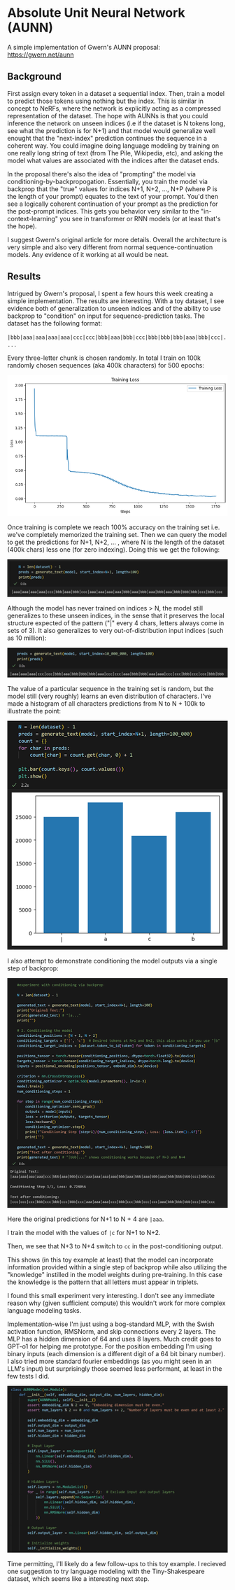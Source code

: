 # Absolute Unit Neural Network (AUNN)

A simple implementation of Gwern's AUNN proposal:
https://gwern.net/aunn

## Background

First assign every token in a dataset a sequential index. Then, train a model to predict those tokens using nothing but the index. This is similar in concept to NeRFs, where the network is explicitly acting as a compressed representation of the dataset. The hope with AUNNs is that you could inference the network on unseen indices (i.e if the dataset is N tokens long, see what the prediction is for N+1) and that model would generalize well enought that the "next-index" prediction continues the sequence in a coherent way. You could imagine doing language modeling by training on one really long string of text (from The Pile, Wikipedia, etc), and asking the model what values are associated with the indices after the dataset ends.

In the proposal there's also the idea of "prompting" the model via conditioning-by-backpropogation. Essentially, you train the model via backprop that the "true" values for indices N+1, N+2, ..., N+P (where P is the length of your prompt) equates to the text of your prompt. You'd then see a logically coherent continuation of your prompt as the prediction for the post-prompt indices. This gets you behavior very similar to the "in-context-learning" you see in transformer or RNN models (or at least that's the hope).

I suggest Gwern's original article for more details. Overall the architecture is very simple and also very different from normal sequence-continuation models. Any evidence of it working at all would be neat.

## Results

Intrigued by Gwern's proposal, I spent a few hours this week creating a simple implementation. The results are interesting. With a toy dataset, I see evidence both of generalization to unseen indices and of the ability to use backprop to "condition" on input for sequence-prediction tasks. The dataset has the following format:

`|bbb|aaa|aaa|aaa|aaa|ccc|ccc|bbb|aaa|bbb|ccc|bbb|bbb|bbb|aaa|bbb|ccc|....`

Every three-letter chunk is chosen randomly. In total I train on 100k randomly chosen sequences (aka 400k characters) for 500 epochs:

![loss graph](images/loss.png)

Once training is complete we reach 100% accuracy on the training set i.e. we've completely memorized the training set. Then we can query the model to get the predictions for N+1, N+2, ... , where N is the length of the dataset (400k chars) less one (for zero indexing). Doing this we get the following:

![output_N_N100](images/N-N100.png)

Although the model has never trained on indices > N, the model still generalizes to these unseen indices, in the sense that it preserves the local structure expected of the pattern ("|" every 4 chars, letters always come in sets of 3). It also generalizes to very out-of-distribution input indices (such as 10 million):

![output_N10million](images/N10million.png)

The value of a particular sequence in the training set is random, but the model still (very roughly) learns an even distribution of characters. I've made a histogram of all characters predictions from N to N + 100k to illustrate the point:

![histogram](images/histogram.png)

I also attempt to demonstrate conditioning the model outputs via a single step of backprop:

![conditioning](images/conditioning.png)

Here the original predictions for N+1 to N + 4 are `|aaa`.

I train the model with the values of `|c` for N+1 to N+2. 

Then, we see that N+3 to N+4 switch to `cc` in the post-conditioning output.

This shows (in this toy example at least) that the model can incorporate information provided within a single step of backprop while also utilizing the "knowledge" instilled in the model weights during pre-training. In this case the knowledge is the pattern that all letters must appear in triplets.

I found this small experiment very interesting. I don't see any immediate reason why (given sufficient compute) this wouldn't work for more complex language modeling tasks. 

Implementation-wise I'm just using a bog-standard MLP, with the Swish activation function, RMSNorm, and skip connections every 2 layers. The MLP has a hidden dimension of 64 and uses 8 layers. Much credit goes to GPT-o1 for helping me prototype. For the position embedding I'm using binary inputs (each dimension is a different digit of a 64 bit binary number). I also tried more standard fourier embeddings (as you might seen in an LLM's input) but surprisingly those seemed less performant, at least in the few tests I did.

![implementation](images/implementation.png)

Time permitting, I'll likely do a few follow-ups to this toy example. I recieved one suggestion to try language modeling with the Tiny-Shakespeare dataset, which seems like a interesting next step.
